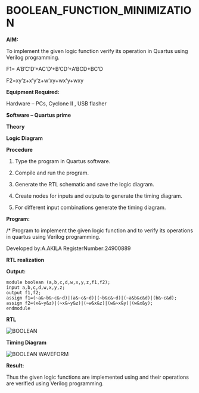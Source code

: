 # BOOLEAN_FUNCTION_MINIMIZATION

**AIM:**

To implement the given logic function verify its operation in Quartus using Verilog programming.

F1= A’B’C’D’+AC’D’+B’CD’+A’BCD+BC’D 

F2=xy’z+x’y’z+w’xy+wx’y+wxy

**Equipment Required:**

Hardware – PCs, Cyclone II , USB flasher

**Software – Quartus prime**

**Theory**

**Logic Diagram**

**Procedure**

1.	Type the program in Quartus software.

2.	Compile and run the program.

3.	Generate the RTL schematic and save the logic diagram.

4.	Create nodes for inputs and outputs to generate the timing diagram.

5.	For different input combinations generate the timing diagram.


**Program:**

/* Program to implement the given logic function and to verify its operations in quartus using Verilog programming. 

Developed by:A.AKILA RegisterNumber:24900889


**RTL realization**

**Output:**

```
module boolean (a,b,c,d,w,x,y,z,f1,f2);
input a,b,c,d,w,x,y,z;
output f1,f2;
assign f1=(~a&~b&~c&~d)|(a&~c&~d)|(~b&c&~d)|(~a&b&c&d)|(b&~c&d);
assign f2=(x&~y&z)|(~x&~y&z)|(~w&x&z)|(w&~x&y)|(w&x&y);
endmodule
```

**RTL**

![BOOLEAN](https://github.com/user-attachments/assets/619175a6-7979-4d8e-8f35-2e00cd5b9432)





**Timing Diagram**


![BOOLEAN WAVEFORM](https://github.com/user-attachments/assets/819ea39a-f8c5-4be6-a42c-4a316b2cde1f)


**Result:**

Thus the given logic functions are implemented using and their operations are verified using Verilog programming.


